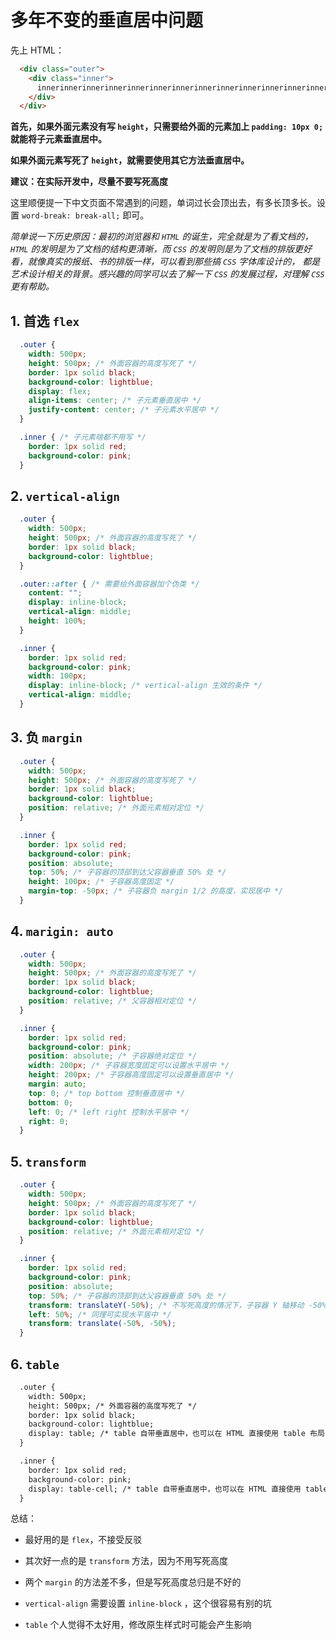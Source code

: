 # 多年不变的垂直居中问题

先上 HTML：

```html
  <div class="outer">
    <div class="inner">
      innerinnerinnerinnerinnerinnerinnerinnerinnerinnerinnerinnerinnerinnerinnerinnerinnerinnerinnerinnerinnerinnerinner
    </div>
  </div>
```

**首先，如果外面元素没有写 `height`，只需要给外面的元素加上 `padding: 10px 0;` 就能将子元素垂直居中。**

**如果外面元素写死了 `height`，就需要使用其它方法垂直居中。**

**建议：在实际开发中，尽量不要写死高度**

这里顺便提一下中文页面不常遇到的问题，单词过长会顶出去，有多长顶多长。设置 `word-break: break-all;` 即可。

*简单说一下历史原因：最初的浏览器和 `HTML` 的诞生，完全就是为了看文档的，
`HTML` 的发明是为了文档的结构更清晰，而 `CSS` 的发明则是为了文档的排版更好看，就像真实的报纸、书的排版一样，可以看到那些搞 `CSS` 字体库设计的，
都是艺术设计相关的背景。感兴趣的同学可以去了解一下 `CSS` 的发展过程，对理解 `CSS` 更有帮助。*

## 1. 首选 `flex`

```css
  .outer {
    width: 500px;
    height: 500px; /* 外面容器的高度写死了 */
    border: 1px solid black;
    background-color: lightblue;
    display: flex;
    align-items: center; /* 子元素垂直居中 */
    justify-content: center; /* 子元素水平居中 */
  }

  .inner { /* 子元素啥都不用写 */
    border: 1px solid red;
    background-color: pink;
  }
```

## 2. `vertical-align`

```css
  .outer {
    width: 500px;
    height: 500px; /* 外面容器的高度写死了 */
    border: 1px solid black;
    background-color: lightblue;
  }

  .outer::after { /* 需要给外面容器加个伪类 */
    content: "";
    display: inline-block;
    vertical-align: middle;
    height: 100%;
  }

  .inner {
    border: 1px solid red;
    background-color: pink;
    width: 100px;
    display: inline-block; /* vertical-align 生效的条件 */
    vertical-align: middle;
  }
```

## 3. 负 `margin`

```css
  .outer {
    width: 500px;
    height: 500px; /* 外面容器的高度写死了 */
    border: 1px solid black;
    background-color: lightblue;
    position: relative; /* 外面元素相对定位 */
  }

  .inner {
    border: 1px solid red;
    background-color: pink;
    position: absolute;
    top: 50%; /* 子容器的顶部到达父容器垂直 50% 处 */
    height: 100px; /* 子容器高度固定 */
    margin-top: -50px; /* 子容器负 margin 1/2 的高度，实现居中 */
  }
```

## 4. `marigin: auto`

```css
  .outer {
    width: 500px;
    height: 500px; /* 外面容器的高度写死了 */
    border: 1px solid black;
    background-color: lightblue;
    position: relative; /* 父容器相对定位 */
  }

  .inner {
    border: 1px solid red;
    background-color: pink;
    position: absolute; /* 子容器绝对定位 */
    width: 200px; /* 子容器宽度固定可以设置水平居中 */
    height: 200px; /* 子容器高度固定可以设置垂直居中 */
    margin: auto; 
    top: 0; /* top bottom 控制垂直居中 */
    bottom: 0;
    left: 0; /* left right 控制水平居中 */
    right: 0;
  }
```

## 5. `transform`
```css
  .outer {
    width: 500px;
    height: 500px; /* 外面容器的高度写死了 */
    border: 1px solid black;
    background-color: lightblue;
    position: relative; /* 外面元素相对定位 */
  }

  .inner {
    border: 1px solid red;
    background-color: pink;
    position: absolute;
    top: 50%; /* 子容器的顶部到达父容器垂直 50% 处 */
    transform: translateY(-50%); /* 不写死高度的情况下，子容器 Y 轴移动 -50% 子容器高度 */
    left: 50%; /* 同理可实现水平居中 */
    transform: translate(-50%, -50%);
  }
```

## 6. `table`

```html
  .outer {
    width: 500px;
    height: 500px; /* 外面容器的高度写死了 */
    border: 1px solid black;
    background-color: lightblue;
    display: table; /* table 自带垂直居中，也可以在 HTML 直接使用 table 布局 */
  }

  .inner {
    border: 1px solid red;
    background-color: pink;
    display: table-cell; /* table 自带垂直居中，也可以在 HTML 直接使用 table 布局 */
  }
```

总结：

* 最好用的是 `flex`，不接受反驳

* 其次好一点的是 `transform` 方法，因为不用写死高度

* 两个 `margin` 的方法差不多，但是写死高度总归是不好的

* `vertical-align` 需要设置 `inline-block` ，这个很容易有别的坑

* `table` 个人觉得不太好用，修改原生样式时可能会产生影响